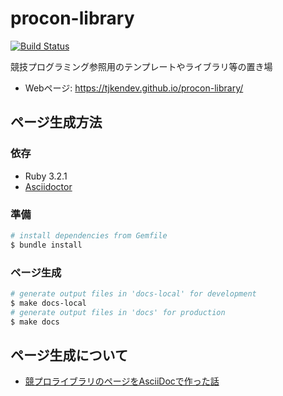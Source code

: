 # procon-library

[![Build Status](https://app.travis-ci.com/tjkendev/procon-library.svg?branch=master)](https://app.travis-ci.com/tjkendev/procon-library)

競技プログラミング参照用のテンプレートやライブラリ等の置き場

* Webページ: <https://tjkendev.github.io/procon-library/>

## ページ生成方法

### 依存

* Ruby 3.2.1
* [Asciidoctor](https://github.com/asciidoctor/asciidoctor)

### 準備

```sh
# install dependencies from Gemfile
$ bundle install
```

### ページ生成

```sh
# generate output files in 'docs-local' for development
$ make docs-local
# generate output files in 'docs' for production
$ make docs
```

## ページ生成について

* [競プロライブラリのページをAsciiDocで作った話](https://smijake3.hatenablog.com/entry/2018/12/13/224443)
